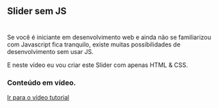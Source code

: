 ## Slider sem JS

#

Se você é iniciante em desenvolvimento web e ainda não se familiarizou com Javascript fica tranquilo, existe muitas possibilidades de desenvolvimento sem usar JS.

E neste vídeo eu vou criar este Slider com apenas HTML & CSS.

### Conteúdo em vídeo.

<a href="">Ir para o vídeo tutorial</a>

